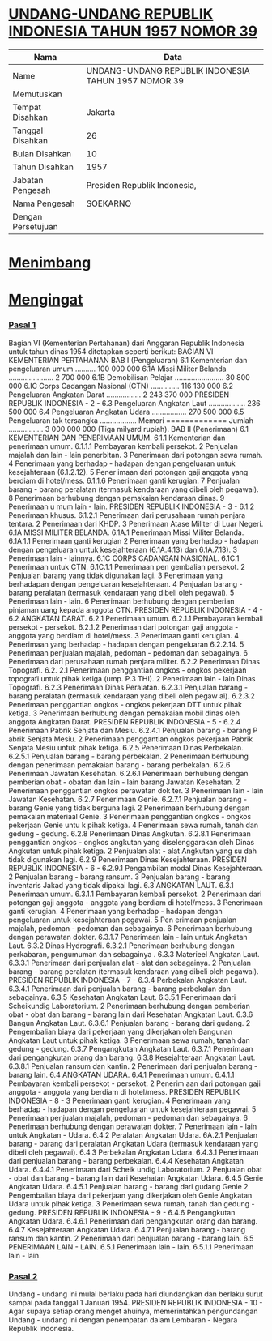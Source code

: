 # [UNDANG-UNDANG REPUBLIK INDONESIA TAHUN 1957 NOMOR 39](http://example.org/legal/document/uu/1957/39)

| Nama | Data |
| ------ | ----- |
|Name|UNDANG-UNDANG REPUBLIK INDONESIA TAHUN 1957 NOMOR 39|
|Memutuskan||
|Tempat Disahkan|Jakarta|
|Tanggal Disahkan|26|
|Bulan Disahkan|10|
|Tahun Disahkan|1957|
|Jabatan Pengesah|Presiden Republik Indonesia,|
|Nama Pengesah|SOEKARNO|
|Dengan Persetujuan||
# [Menimbang](http://example.org/legal/document/uu/1957/39/menimbang)

# [Mengingat](http://example.org/legal/document/uu/1957/39/mengingat)


### [Pasal 1](http://example.org/legal/document/uu/1957/39/pasal/0001)
Bagian VI (Kementerian Pertahanan) dari Anggaran Republik Indonesia untuk tahun dinas 1954 ditetapkan seperti berikut: BAGIAN VI KEMENTERIAN PERTAHANAN BAB I (Pengeluaran) 6.1 Kementerian dan pengeluaran umum .......... 100 000 000 6.1A Missi Militer Belanda ...................... 2 700 000 6.1B Demobilisan Pelajar ........................ 30 800 000 6.IC Corps Cadangan Nasional (CTN) .............. 116 130 000 6.2 Pengeluaran Angkatan Darat ................. 2 243 370 000 PRESIDEN REPUBLIK INDONESIA - 2 - 6.3 Pengeluaran Angkatan Laut .................. 236 500 000 6.4 Pengeluaran Angkatan Udara ................. 270 500 000 6.5 Pengeluaran tak tersangka .................. Memori ============= Jumlah ................. 3 000 000 000 (Tiga milyard rupiah). BAB II (Penerimaan) 6.1 KEMENTERIAN DAN PENERIMAAN UMUM. 6.1.1 Kementerian dan penerimaan umum. 6.1.1.1 Pembayaran kembali persekot. 2 Penjualan majalah dan lain - lain penerbitan. 3 Penerimaan dari potongan sewa rumah. 4 Penerimaan yang berhadap - hadapan dengan pengeluaran untuk kesejahteraan (6.1.2.12). 5 Pener imaan dari potongan gaji anggota yang berdiam di hotel/mess. 6.1.1.6 Penerimaan ganti kerugian. 7 Penjualan barang - barang peralatan (termasuk kendaraan yang dibeli oleh pegawai). 8 Penerimaan berhubung dengan pemakaian kendaraan dinas. 9 Penerimaan u mum lain - lain. PRESIDEN REPUBLIK INDONESIA - 3 - 6.1.2 Penerimaan khusus. 6.1.2.1 Penerimaan dari perusahaan rumah penjara tentara. 2 Penerimaan dari KHDP. 3 Penerimaan Atase Militer di Luar Negeri. 6.1A MISSI MILITER BELANDA. 6.1A.1 Penerimaan Missi Militer Belanda. 6.1A.1.1 Penerimaan ganti kerugian 2 Penerimaan yang berhadap - hadapan dengan pengeluaran untuk kesejahteraan (6.1A.4.13) dan 6.1A.7.13). 3 Penerimaan lain - lainnya. 6.1C CORPS CADANGAN NASIONAL. 6.1C.1 Penerimaan untuk CTN. 6.1C.1.1 Penerimaan pen gembalian persekot. 2 Penjualan barang yang tidak digunakan lagi. 3 Penerimaan yang berhadapan dengan pengeluaran kesejahteraan. 4 Penjualan barang - barang peralatan (termasuk kendaraan yang dibeli oleh pegawai). 5 Penerimaan lain - lain. 6 Penerimaan berhubung dengan pemberian pinjaman uang kepada anggota CTN. PRESIDEN REPUBLIK INDONESIA - 4 - 6.2 ANGKATAN DARAT. 6.2.1 Penerimaan umum. 6.2.1.1 Pembayaran kembali persekot - persekot. 6.2.1.2 Penerimaan dari potongan gaji anggota - anggota yang berdiam di hotel/mess. 3 Penerimaan ganti kerugian. 4 Penerimaan yang berhadap - hadapan dengan pengeluaran 6.2.2.14. 5 Penerimaan penjualan majalah, pedoman - pedoman dan sebagainya. 6 Penerimaan dari perusahaan rumah penjara militer. 6.2.2 Penerimaan Dinas Topografi. 6.2. 2.1 Penerimaan penggantian ongkos - ongkos pekerjaan topografi untuk pihak ketiga (ump. P.3 THI). 2 Penerimaan lain - lain Dinas Topografi. 6.2.3 Penerimaan Dinas Peralatan. 6.2.3.1 Penjualan barang - barang peralatan (termasuk kendaraan yang dibeli oleh pegaw ai). 6.2.3.2 Penerimaan penggantian ongkos - ongkos pekerjaan DTT untuk pihak ketiga. 3 Penerimaan berhubung dengan pemakaian mobil dinas oleh anggota Angkatan Darat. PRESIDEN REPUBLIK INDONESIA - 5 - 6.2.4 Penerimaan Pabrik Senjata dan Mesiu. 6.2.4.1 Penjualan barang - barang P abrik Senjata Mesiu. 2 Penerimaan penggantian ongkos pekerjaan Pabrik Senjata Mesiu untuk pihak ketiga. 6.2.5 Penerimaan Dinas Perbekalan. 6.2.5.1 Penjualan barang - barang perbekalan. 2 Penerimaan berhubung dengan penerimaan pemakaian barang - barang perbekalan. 6.2.6 Penerimaan Jawatan Kesehatan. 6.2.6.1 Penerimaan berhubung dengan pemberian obat - obatan dan lain - lain barang Jawatan Kesehatan. 2 Penerimaan penggantian ongkos perawatan dok ter. 3 Penerimaan lain - lain Jawatan Kesehatan. 6.2.7 Penerimaan Genie. 6.2.7.1 Penjualan barang - barang Genie yang tidak berguna lagi. 2 Penerimaan berhubung dengan pemakaian materiaal Genie. 3 Penerimaan penggantian ongkos - ongkos pekerjaan Genie untu k pihak ketiga. 4 Penerimaan sewa rumah, tanah dan gedung - gedung. 6.2.8 Penerimaan Dinas Angkutan. 6.2.8.1 Penerimaan penggantian ongkos - ongkos angkutan yang diselenggarakan oleh Dinas Angkutan untuk pihak ketiga. 2 Penjualan alat - alat Angkutan yang su dah tidak digunakan lagi. 6.2.9 Penerimaan Dinas Kesejahteraan. PRESIDEN REPUBLIK INDONESIA - 6 - 6.2.9.1 Pengambilan modal Dinas Kesejahteraan. 2 Penjualan barang - barang ransum. 3 Penjualan barang - barang inventaris Jakad yang tidak dipakai lagi. 6.3 ANGKATAN LAUT. 6.3.1 Penerimaan umum. 6.3.1.1 Pembayaran kembali persekot. 2 Penerimaan dari potongan gaji anggota - anggota yang berdiam di hotel/mess. 3 Penerimaan ganti kerugian. 4 Penerimaan yang berhadap - hadapan dengan pengeluaran untuk kesejahteraan pegawai. 5 Pen erimaan penjualan majalah, pedoman - pedoman dan sebagainya. 6 Penerimaan berhubung dengan perawatan dokter. 6.3.1.7 Penerimaan lain - lain untuk Angkatan Laut. 6.3.2 Dinas Hydrografi. 6.3.2.1 Penerimaan berhubung dengan perkabaran, pengumuman dan sebagainya . 6.3.3 Materieel Angkatan Laut. 6.3.3.1 Penerimaan dari penjualan alat - alat dan sebagainya. 2 Penjualan barang - barang peralatan (termasuk kendaraan yang dibeli oleh pegawai). PRESIDEN REPUBLIK INDONESIA - 7 - 6.3.4 Perbekalan Angkatan Laut. 6.3.4.1 Penerimaan dari penjualan barang - barang perbekalan dan sebagainya. 6.3.5 Kesehatan Angkatan Laut. 6.3.5.1 Penerimaan dari Scheikundig Laboratorium. 2 Penerimaan berhubung dengan pemberian obat - obat dan barang - barang lain dari Kesehatan Angkatan Laut. 6.3.6 Bangun Angkatan Laut. 6.3.6.1 Penjualan barang - barang dari gudang. 2 Pengembalian biaya dari pekerjaan yang dikerjakan oleh Bangunan Angkatan Laut untuk pihak ketiga. 3 Penerimaan sewa rumah, tanah dan gedung - gedung. 6.3.7 Pengangkutan Angkatan Laut. 6.3.7.1 Penerimaan dari pengangkutan orang dan barang. 6.3.8 Kesejahteraan Angkatan Laut. 6.3.8.1 Penjualan ransum dan kantin. 2 Penerimaan dari penjualan barang - barang lain. 6.4 ANGKATAN UDARA. 6.4.1 Penerimaan umum. 6.4.1.1 Pembayaran kembali persekot - persekot. 2 Penerim aan dari potongan gaji anggota - anggota yang berdiam di hotel/mess. PRESIDEN REPUBLIK INDONESIA - 8 - 3 Penerimaan ganti kerugian. 4 Penerimaan yang berhadap - hadapan dengan pengeluaran untuk kesejahteraan pegawai. 5 Penerimaan penjualan majalah, pedoman - pedoman dan sebagainya. 6 Penerimaan berhubung dengan perawatan dokter. 7 Penerimaan lain - lain untuk Angkatan - Udara. 6.4.2 Peralatan Angkatan Udara. 6A.2.1 Penjualan barang - barang dari peralatan Angkatan Udara (termasuk kendaraan yang dibeli oleh pegawai). 6.4.3 Perbekalan Angkatan Udara. 6.4.3.1 Penerimaan dari penjualan barang - barang perbekalan. 6.4.4 Kesehatan Angkatan Udara. 6.4.4.1 Penerimaan dari Scheik undig Laboratorium. 2 Penjualan obat - obat dan barang - barang lain dari Kesehatan Angkatan Udara. 6.4.5 Genie Angkatan Udara. 6.4.5.1 Penjualan barang - barang dari gudang Genie 2 Pengembalian biaya dari pekerjaan yang dikerjakan oleh Genie Angkatan Udara untuk pihak ketiga. 3 Penerimaan sewa rumah, tanah dan gedung - gedung. PRESIDEN REPUBLIK INDONESIA - 9 - 6.4.6 Pengangkutan Angkatan Udara. 6.4.6.1 Penerimaan dari pengangkutan orang dan barang. 6.4.7 Kesejahteraan Angkatan Udara. 6.4.7.1 Penjualan barang - barang ransum dan kantin. 2 Penerimaan dari penjualan barang - barang lain. 6.5 PENERIMAAN LAIN - LAIN. 6.5.1 Penerimaan lain - lain. 6.5.1.1 Penerimaan lain - lain.


### [Pasal 2](http://example.org/legal/document/uu/1957/39/pasal/0002)
Undang - undang ini mulai berlaku pada hari diundangkan dan berlaku surut sampai pada tanggal 1 Januari 1954. PRESIDEN REPUBLIK INDONESIA - 10 - Agar supaya setiap orang menget ahuinya, memerintahkan pengundangan Undang - undang ini dengan penempatan dalam Lembaran - Negara Republik Indonesia.
